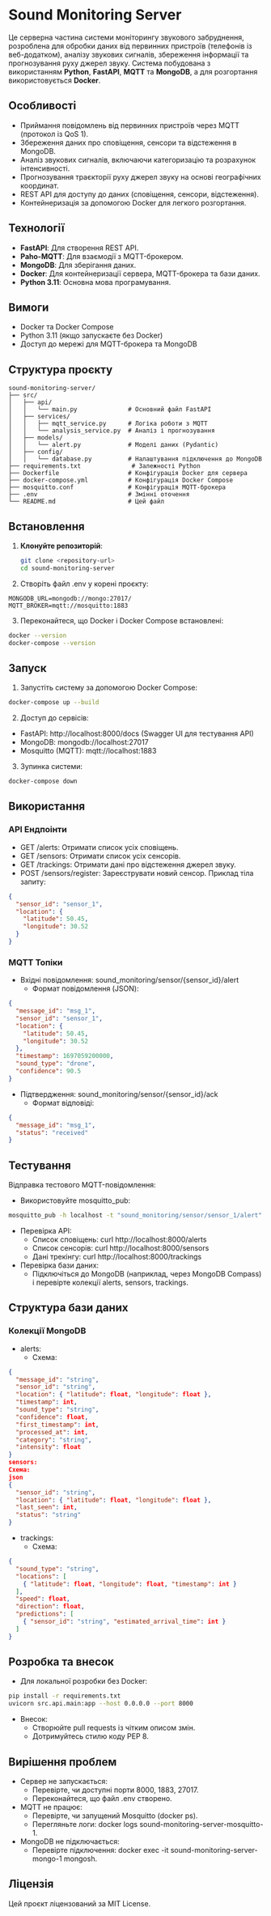 # Sound Monitoring Server

Це серверна частина системи моніторингу звукового забруднення, розроблена для обробки даних від первинних пристроїв (телефонів із веб-додатком), аналізу звукових сигналів, збереження інформації та прогнозування руху джерел звуку. Система побудована з використанням **Python**, **FastAPI**, **MQTT** та **MongoDB**, а для розгортання використовується **Docker**.

## Особливості
- Приймання повідомлень від первинних пристроїв через MQTT (протокол із QoS 1).
- Збереження даних про сповіщення, сенсори та відстеження в MongoDB.
- Аналіз звукових сигналів, включаючи категоризацію та розрахунок інтенсивності.
- Прогнозування траєкторії руху джерел звуку на основі географічних координат.
- REST API для доступу до даних (сповіщення, сенсори, відстеження).
- Контейнеризація за допомогою Docker для легкого розгортання.

## Технології
- **FastAPI**: Для створення REST API.
- **Paho-MQTT**: Для взаємодії з MQTT-брокером.
- **MongoDB**: Для зберігання даних.
- **Docker**: Для контейнеризації сервера, MQTT-брокера та бази даних.
- **Python 3.11**: Основна мова програмування.

## Вимоги
- Docker та Docker Compose
- Python 3.11 (якщо запускаєте без Docker)
- Доступ до мережі для MQTT-брокера та MongoDB

## Структура проєкту

```
sound-monitoring-server/
├── src/
│   ├── api/
│   │   └── main.py              # Основний файл FastAPI
│   ├── services/
│   │   ├── mqtt_service.py      # Логіка роботи з MQTT
│   │   └── analysis_service.py  # Аналіз і прогнозування
│   ├── models/
│   │   └── alert.py             # Моделі даних (Pydantic)
│   ├── config/
│   │   └── database.py          # Налаштування підключення до MongoDB
├── requirements.txt              # Залежності Python
├── Dockerfile                   # Конфігурація Docker для сервера
├── docker-compose.yml           # Конфігурація Docker Compose
├── mosquitto.conf               # Конфігурація MQTT-брокера
├── .env                         # Змінні оточення
└── README.md                    # Цей файл
```

## Встановлення

1. **Клонуйте репозиторій**:
   ```bash
   git clone <repository-url>
   cd sound-monitoring-server
   ```
2. Створіть файл .env у корені проєкту:
```env
MONGODB_URL=mongodb://mongo:27017/
MQTT_BROKER=mqtt://mosquitto:1883
```
3. Переконайтеся, що Docker і Docker Compose встановлені:
```bash
docker --version
docker-compose --version
```

## Запуск
1. Запустіть систему за допомогою Docker Compose:
```bash
docker-compose up --build
```
2. Доступ до сервісів:
  - FastAPI: http://localhost:8000/docs (Swagger UI для тестування API)
  - MongoDB: mongodb://localhost:27017
  - Mosquitto (MQTT): mqtt://localhost:1883
3. Зупинка системи:
```bash
docker-compose down
```

## Використання

### API Ендпоінти
- GET /alerts: Отримати список усіх сповіщень.
- GET /sensors: Отримати список усіх сенсорів.
- GET /trackings: Отримати дані про відстеження джерел звуку.
- POST /sensors/register: Зареєструвати новий сенсор. Приклад тіла запиту:
```json
{
  "sensor_id": "sensor_1",
  "location": {
    "latitude": 50.45,
    "longitude": 30.52
  }
}
```

### MQTT Топіки
- Вхідні повідомлення: sound_monitoring/sensor/{sensor_id}/alert
  - Формат повідомлення (JSON):
```json
{
  "message_id": "msg_1",
  "sensor_id": "sensor_1",
  "location": {
    "latitude": 50.45,
    "longitude": 30.52
  },
  "timestamp": 1697059200000,
  "sound_type": "drone",
  "confidence": 90.5
}
```
- Підтвердження: sound_monitoring/sensor/{sensor_id}/ack
  - Формат відповіді:
```json
{
  "message_id": "msg_1",
  "status": "received"
}
```

## Тестування
Відправка тестового MQTT-повідомлення:
- Використовуйте mosquitto_pub:
```bash
mosquitto_pub -h localhost -t "sound_monitoring/sensor/sensor_1/alert" -m '{"message_id": "msg_1", "sensor_id": "sensor_1", "location": {"latitude": 50.45, "longitude": 30.52}, "timestamp": 1697059200000, "sound_type": "drone", "confidence": 90.5}'
```
- Перевірка API:
  - Список сповіщень: curl http://localhost:8000/alerts
  - Список сенсорів: curl http://localhost:8000/sensors
  - Дані трекінгу: curl http://localhost:8000/trackings
- Перевірка бази даних:
  - Підключіться до MongoDB (наприклад, через MongoDB Compass) і перевірте колекції alerts, sensors, trackings.

## Структура бази даних

### Колекції MongoDB
- alerts:
  - Схема:
```json
{
  "message_id": "string",
  "sensor_id": "string",
  "location": { "latitude": float, "longitude": float },
  "timestamp": int,
  "sound_type": "string",
  "confidence": float,
  "first_timestamp": int,
  "processed_at": int,
  "category": "string",
  "intensity": float
}
sensors:
Схема:
json
{
  "sensor_id": "string",
  "location": { "latitude": float, "longitude": float },
  "last_seen": int,
  "status": "string"
}
```
- trackings:
  - Схема:
```json
{
  "sound_type": "string",
  "locations": [
    { "latitude": float, "longitude": float, "timestamp": int }
  ],
  "speed": float,
  "direction": float,
  "predictions": [
    { "sensor_id": "string", "estimated_arrival_time": int }
  ]
}
```

## Розробка та внесок
- Для локальної розробки без Docker:
```bash
pip install -r requirements.txt
uvicorn src.api.main:app --host 0.0.0.0 --port 8000
```
- Внесок:
  - Створюйте pull requests із чітким описом змін.
  - Дотримуйтесь стилю коду PEP 8.

## Вирішення проблем
- Сервер не запускається:
  - Перевірте, чи доступні порти 8000, 1883, 27017.
  - Переконайтеся, що файл .env створено.
- MQTT не працює:
  - Перевірте, чи запущений Mosquitto (docker ps).
  - Перегляньте логи: docker logs sound-monitoring-server-mosquitto-1.
- MongoDB не підключається:
  - Перевірте підключення: docker exec -it sound-monitoring-server-mongo-1 mongosh.

## Ліцензія
Цей проєкт ліцензований за MIT License.

